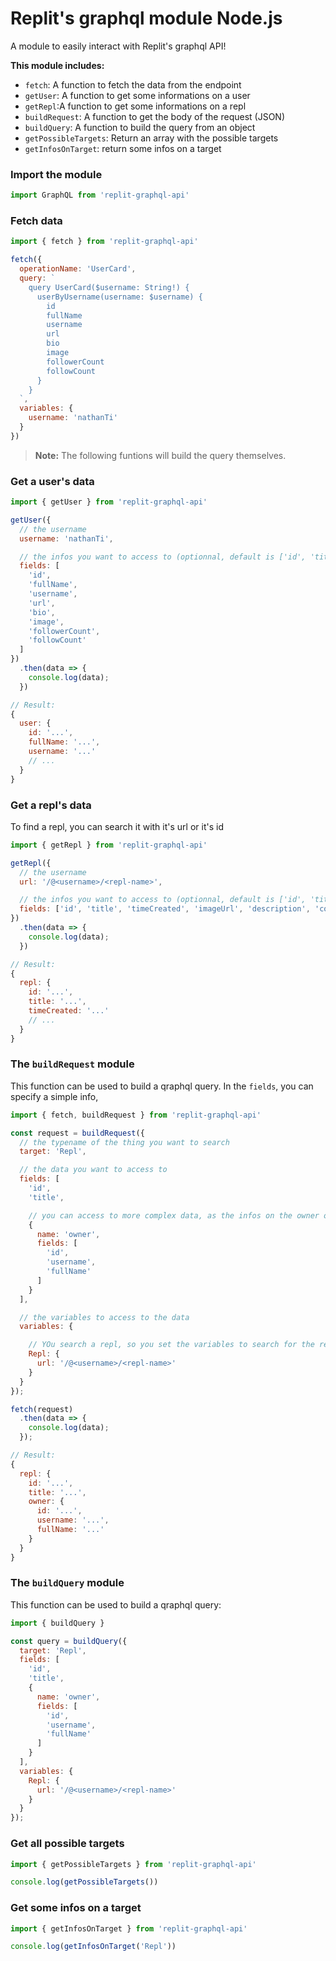 # Replit's graphql module Node.js

A module to easily interact with Replit's graphql API!

**This module includes:**
* `fetch`: A function to fetch the data from the endpoint
* `getUser`: A function to get some informations on a user
* `getRepl`:A function to get some informations on a repl
* `buildRequest`: A function to get the body of  the request (JSON)
* `buildQuery`: A function to build the query from an object
* `getPossibleTargets`: Return an array with the possible targets
* `getInfosOnTarget`: return some infos on a target

### Import the module
```js
import GraphQL from 'replit-graphql-api'
```

### Fetch data
```js
import { fetch } from 'replit-graphql-api'

fetch({
  operationName: 'UserCard',
  query: `
    query UserCard($username: String!) {
      userByUsername(username: $username) {
        id
        fullName
        username
        url
        bio
        image
        followerCount
        followCount
      }
    }
  `,
  variables: {
    username: 'nathanTi'
  }
})
```

> **Note:**
> The following funtions will build the query themselves.


### Get a user's data
```js
import { getUser } from 'replit-graphql-api'

getUser({
  // the username
  username: 'nathanTi',

  // the infos you want to access to (optionnal, default is ['id', 'title', 'timeCreated', 'imageUrl', 'description', 'commentCount'])
  fields: [
    'id',
    'fullName',
    'username',
    'url',
    'bio',
    'image',
    'followerCount',
    'followCount'
  ]
})
  .then(data => {
    console.log(data);
  })

// Result:
{
  user: {
    id: '...',
    fullName: '...',
    username: '...'
    // ...
  }
}
```

### Get a repl's data
To find a repl, you can search it with it's url or it's id
```js
import { getRepl } from 'replit-graphql-api'

getRepl({
  // the username
  url: '/@<username>/<repl-name>',

  // the infos you want to access to (optionnal, default is ['id', 'title', 'timeCreated', 'imageUrl', 'description', 'commentCount']
  fields: ['id', 'title', 'timeCreated', 'imageUrl', 'description', 'commentCount']
})
  .then(data => {
    console.log(data);
  })

// Result:
{
  repl: {
    id: '...',
    title: '...',
    timeCreated: '...'
    // ...
  }
}
```

### The `buildRequest` module

This function can be used to build a qraphql query.
In the `fields`, you can specify a simple info, 
```js
import { fetch, buildRequest } from 'replit-graphql-api'

const request = buildRequest({
  // the typename of the thing you want to search
  target: 'Repl',

  // the data you want to access to
  fields: [
    'id',
    'title',

    // you can access to more complex data, as the infos on the owner of the repl
    {
      name: 'owner',
      fields: [
        'id',
        'username',
        'fullName'
      ]
    }
  ],

  // the variables to access to the data
  variables: {

    // YOu search a repl, so you set the variables to search for the repl here
    Repl: {
      url: '/@<username>/<repl-name>'
    }
  }
});

fetch(request)
  .then(data => {
    console.log(data);
  });

// Result:
{
  repl: {
    id: '...',
    title: '...',
    owner: {
      id: '...',
      username: '...',
      fullName: '...'
    }
  }
}
```

### The `buildQuery` module

This function can be used to build a qraphql query:
```js
import { buildQuery }

const query = buildQuery({
  target: 'Repl',
  fields: [
    'id',
    'title',
    {
      name: 'owner',
      fields: [
        'id',
        'username',
        'fullName'
      ]
    }
  ],
  variables: {
    Repl: {
      url: '/@<username>/<repl-name>'
    }
  }
});
```

### Get all possible targets
```js
import { getPossibleTargets } from 'replit-graphql-api'

console.log(getPossibleTargets())
```

### Get some infos on a target
```js
import { getInfosOnTarget } from 'replit-graphql-api'

console.log(getInfosOnTarget('Repl'))
```